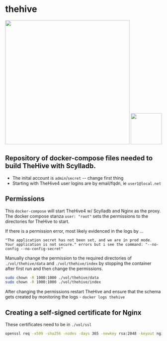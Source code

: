 # thehive

<div>
  <p align="center">
    <img src="https://raw.githubusercontent.com/TheHive-Project/TheHive/master/images/thehive-logo.png" width="400" />
    <img src="http://www.scylladb.com/wp-content/uploads/mascot_medium.png" width="100" />
  </p>
</div>

## Repository of docker-compose files needed to build TheHive with Scylladb.
- The inital account is `admin`/`secret` -- change first thing
- Starting with TheHive4 user logins are by email/fqdn, ie `user1@local.net`

## Permissions

This `docker-compose` will start TheHive4 w/ Scylladb and Nginx as the proxy.  The docker compose stanza `user: "root"` sets the permissions to the directories for TheHive to start.

If there is a permission error, most likely evidenced in the logs by ...
```log
"The application secret has not been set, and we are in prod mode. Your application is not secure." errors but i see the command: "--no-config --no-config-secret"
```
Manually change the permission to the required directories of `./vol/thehive/data` and `./vol/thehive/index` by stopping the container after first run and then change the permissions.

```bash
sudo chown -R 1000:1000 ./vol/thehive/data
sudo chown -R 1000:1000 ./vol/thehive/index
```

After changing the permissions restart TheHive and ensure that the schema gets created by monitoring the logs - `docker logs thehive`

## Creating a self-signed certificate for Nginx

These certificates need to be in `./vol/ssl`

```bash
openssl req -x509 -sha256 -nodes -days 365 -newkey rsa:2048 -keyout nginx-selfsigned.key -out nginx-selfsigned.crt
```
